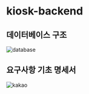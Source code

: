 # kiosk-backend

## 데이터베이스 구조
![database](https://user-images.githubusercontent.com/37533326/165037405-1666daea-6301-47d2-80d8-3769249a8005.jpg)

## 요구사항 기초 명세서
![kakao](https://user-images.githubusercontent.com/37533326/165037432-2551df5e-6164-475f-831f-051064ab3628.jpg)
